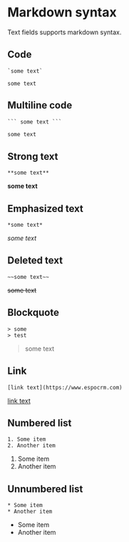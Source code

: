 # Markdown syntax

Text fields supports markdown syntax.

## Code
```
`some text`
```

`some text`

## Multiline code

```markdown
``` some text ``` 
```

```
some text
```

## Strong text

```
**some text**
```

**some text**

## Emphasized text

```
*some text*
```

*some text*

## Deleted text

```
~~some text~~
```

~~some text~~

## Blockquote

```
> some
> test
```

> some
> text

## Link

```
[link text](https://www.espocrm.com)
```
[link text](https://www.espocrm.com)

## Numbered list

```
1. Some item
2. Another item
```

1. Some item
2. Another item

## Unnumbered list

```
* Some item
* Another item
```

* Some item
* Another item
